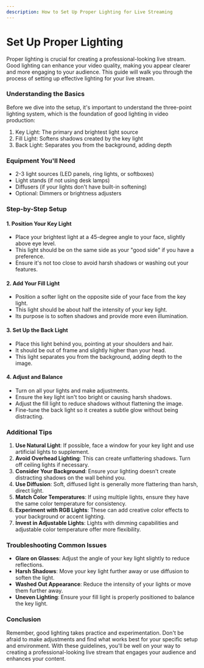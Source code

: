 ```yaml
---
description: How to Set Up Proper Lighting for Live Streaming
---
```


# Set Up Proper Lighting

Proper lighting is crucial for creating a professional-looking live stream. Good lighting can enhance your video quality, making you appear clearer and more engaging to your audience. This guide will walk you through the process of setting up effective lighting for your live stream.

### Understanding the Basics

Before we dive into the setup, it's important to understand the three-point lighting system, which is the foundation of good lighting in video production:

1. Key Light: The primary and brightest light source
2. Fill Light: Softens shadows created by the key light
3. Back Light: Separates you from the background, adding depth

### Equipment You'll Need

* 2-3 light sources (LED panels, ring lights, or softboxes)
* Light stands (if not using desk lamps)
* Diffusers (if your lights don't have built-in softening)
* Optional: Dimmers or brightness adjusters

### Step-by-Step Setup

#### 1. Position Your Key Light

* Place your brightest light at a 45-degree angle to your face, slightly above eye level.
* This light should be on the same side as your "good side" if you have a preference.
* Ensure it's not too close to avoid harsh shadows or washing out your features.

#### 2. Add Your Fill Light

* Position a softer light on the opposite side of your face from the key light.
* This light should be about half the intensity of your key light.
* Its purpose is to soften shadows and provide more even illumination.

#### 3. Set Up the Back Light

* Place this light behind you, pointing at your shoulders and hair.
* It should be out of frame and slightly higher than your head.
* This light separates you from the background, adding depth to the image.

#### 4. Adjust and Balance

* Turn on all your lights and make adjustments.
* Ensure the key light isn't too bright or causing harsh shadows.
* Adjust the fill light to reduce shadows without flattening the image.
* Fine-tune the back light so it creates a subtle glow without being distracting.

### Additional Tips

1. **Use Natural Light**: If possible, face a window for your key light and use artificial lights to supplement.
2. **Avoid Overhead Lighting**: This can create unflattering shadows. Turn off ceiling lights if necessary.
3. **Consider Your Background**: Ensure your lighting doesn't create distracting shadows on the wall behind you.
4. **Use Diffusion**: Soft, diffused light is generally more flattering than harsh, direct light.
5. **Match Color Temperatures**: If using multiple lights, ensure they have the same color temperature for consistency.
6. **Experiment with RGB Lights**: These can add creative color effects to your background or accent lighting.
7. **Invest in Adjustable Lights**: Lights with dimming capabilities and adjustable color temperature offer more flexibility.

### Troubleshooting Common Issues

* **Glare on Glasses**: Adjust the angle of your key light slightly to reduce reflections.
* **Harsh Shadows**: Move your key light further away or use diffusion to soften the light.
* **Washed Out Appearance**: Reduce the intensity of your lights or move them further away.
* **Uneven Lighting**: Ensure your fill light is properly positioned to balance the key light.

### Conclusion

Remember, good lighting takes practice and experimentation. Don't be afraid to make adjustments and find what works best for your specific setup and environment. With these guidelines, you'll be well on your way to creating a professional-looking live stream that engages your audience and enhances your content.
